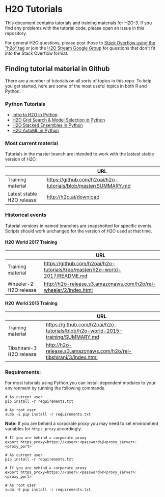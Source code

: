 # H2O Tutorials

This document contains tutorials and training materials for H2O-3.  If you find any problems with the tutorial code, please open an issue in this repository.

For general H2O questions, please post those to [Stack Overflow using the "h2o" tag](http://stackoverflow.com/questions/tagged/h2o) or join the [H2O Stream Google Group](https://groups.google.com/forum/#!forum/h2ostream) for questions that don't fit into the Stack Overflow format.

## Finding tutorial material in Github

There are a number of tutorials on all sorts of topics in this repo.  To help you get started, here are some of the most useful topics in both R and Python.

### Python Tutorials

- [Intro to H2O in Python](https://github.com/h2oai/h2o-tutorials/blob/master/h2o-open-tour-2016/chicago/intro-to-h2o.ipynb)
- [H2O Grid Search & Model Selection in Python](https://github.com/h2oai/h2o-tutorials/blob/master/h2o-open-tour-2016/chicago/grid-search-model-selection.ipynb)
- [H2O Stacked Ensembles in Python](http://docs.h2o.ai/h2o/latest-stable/h2o-docs/data-science/stacked-ensembles.html)
- [H2O AutoML in Python](https://github.com/h2oai/h2o-tutorials/blob/master/h2o-world-2017/automl/README.md)


### Most current material

Tutorials in the master branch are intended to work with the lastest stable version of H2O.

| | URL |
| --- | --- |
| Training material | <https://github.com/h2oai/h2o-tutorials/blob/master/SUMMARY.md> |
| Latest stable H2O release | <http://h2o.ai/download> |



### Historical events

Tutorial versions in named branches are snapshotted for specific events.  Scripts should work unchanged for the version of H2O used at that time.

#### H2O World 2017 Training

| | URL |
| --- | --- |
| Training material | <https://github.com/h2oai/h2o-tutorials/tree/master/h2o-world-2017/README.md> |
| Wheeler-2 H2O release | <http://h2o-release.s3.amazonaws.com/h2o/rel-wheeler/2/index.html> |

#### H2O World 2015 Training

| | URL |
| --- | --- |
| Training material | <https://github.com/h2oai/h2o-tutorials/blob/h2o-world-2015-training/SUMMARY.md> |
| Tibshirani-3 H2O release | <http://h2o-release.s3.amazonaws.com/h2o/rel-tibshirani/3/index.html> |


### Requirements:

For most tutorials using Python you can install dependent modules to your environment by running the following commands.

```
# As current user
pip install -r requirements.txt
```

```
# As root user
sudo -E pip install -r requirements.txt
```

**Note:** If you are behind a corporate proxy you may need to set environment variables for `https_proxy` accordingly.

```
# If you are behind a corporate proxy
export https_proxy=https://<user>:<password>@<proxy_server>:<proxy_port>

# As current user
pip install -r requirements.txt
```

```
# If you are behind a corporate proxy
export https_proxy=https://<user>:<password>@<proxy_server>:<proxy_port>

# As root user
sudo -E pip install -r requirements.txt
```
